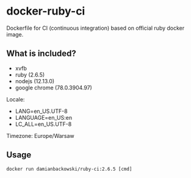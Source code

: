 # docker-ruby-ci

Dockerfile for CI (continuous integration) based on official ruby docker image.

## What is included?

* xvfb
* ruby (2.6.5)
* nodejs (12.13.0)
* google chrome (78.0.3904.97)

Locale:

* LANG=en_US.UTF-8
* LANGUAGE=en_US:en
* LC_ALL=en_US.UTF-8

Timezone: Europe/Warsaw

## Usage

```
docker run damianbackowski/ruby-ci:2.6.5 [cmd]
```
